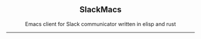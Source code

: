<h2 align="center">SlackMacs</h1>
<p align="center">Emacs client for Slack communicator written in elisp and rust</p>

---
